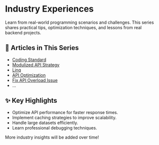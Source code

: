 # Industry Experiences

Learn from real-world programming scenarios and challenges. This series shares practical tips, optimization techniques, and lessons from real backend projects.

## 📂 Articles in This Series

- [Coding Standard](01_Code_Standard_CN.md)
- [Modulized API Strategy](02_API_Structure_CN.md)
- [Linq](03_Linq_CN.md)
- [API Optimization](04_API_Optimization_CN.md)
- [Fix API Overload Issue](05_API_Overload_CN.md)
- ...

## ✨ Key Highlights

- Optimize API performance for faster response times.
- Implement caching strategies to improve scalability.
- Handle large datasets efficiently.
- Learn professional debugging techniques.

More industry insights will be added over time!
